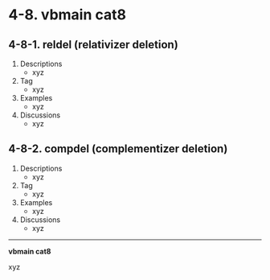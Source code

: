 # 4-8\. vbmain cat8

## 4-8-1\. reldel (relativizer deletion)

1. Descriptions
    - xyz
2. Tag
    - xyz
3. Examples
    - xyz
4. Discussions
    - xyz

## 4-8-2\. compdel (complementizer deletion)

1. Descriptions
    - xyz
2. Tag
    - xyz
3. Examples
    - xyz
4. Discussions
    - xyz

---

**vbmain cat8**

xyz
